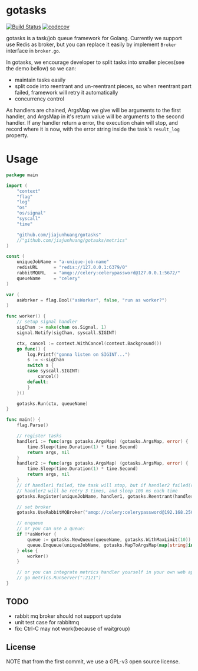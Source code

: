 # gotasks

[![Build Status](https://travis-ci.org/jiajunhuang/gotasks.svg?branch=master)](https://travis-ci.org/jiajunhuang/gotasks)
[![codecov](https://codecov.io/gh/jiajunhuang/gotasks/branch/master/graph/badge.svg)](https://codecov.io/gh/jiajunhuang/gotasks)

gotasks is a task/job queue framework for Golang. Currently we support use Redis as broker, but you can replace it
easily by implement `Broker` interface in `broker.go`.

In gotasks, we encourage developer to split tasks into smaller pieces(see the demo bellow) so we can:

- maintain tasks easily
- split code into reentrant and un-reentrant pieces, so when reentrant part failed, framework will retry it automatically
- concurrency control

As handlers are chained, ArgsMap we give will be arguments to the first handler, and ArgsMap in it's return value will
be arguments to the second handler. If any handler return a error, the execution chain will stop, and record where it
is now, with the error string inside the task's `result_log` property.

# Usage

```go
package main

import (
	"context"
	"flag"
	"log"
	"os"
	"os/signal"
	"syscall"
	"time"

	"github.com/jiajunhuang/gotasks"
	//"github.com/jiajunhuang/gotasks/metrics"
)

const (
	uniqueJobName = "a-unique-job-name"
	redisURL      = "redis://127.0.0.1:6379/0"
	rabbitMQURL   = "amqp://celery:celerypassword@127.0.0.1:5672/"
	queueName     = "celery"
)

var (
	asWorker = flag.Bool("asWorker", false, "run as worker?")
)

func worker() {
	// setup signal handler
	sigChan := make(chan os.Signal, 1)
	signal.Notify(sigChan, syscall.SIGINT)

	ctx, cancel := context.WithCancel(context.Background())
	go func() {
		log.Printf("gonna listen on SIGINT...")
		s := <-sigChan
		switch s {
		case syscall.SIGINT:
			cancel()
		default:
		}
	}()

	gotasks.Run(ctx, queueName)
}

func main() {
	flag.Parse()

	// register tasks
	handler1 := func(args gotasks.ArgsMap) (gotasks.ArgsMap, error) {
		time.Sleep(time.Duration(1) * time.Second)
		return args, nil
	}
	handler2 := func(args gotasks.ArgsMap) (gotasks.ArgsMap, error) {
		time.Sleep(time.Duration(1) * time.Second)
		return args, nil
	}
	// if handler1 failed, the task will stop, but if handler2 failed(return a non-nil error)
	// handler2 will be retry 3 times, and sleep 100 ms each time
	gotasks.Register(uniqueJobName, handler1, gotasks.Reentrant(handler2, gotasks.WithMaxTimes(3), gotasks.WithSleepyMS(10)))

	// set broker
	gotasks.UseRabbitMQBroker("amqp://celery:celerypassword@192.168.250.4:5672/")

	// enqueue
	// or you can use a queue:
	if !*asWorker {
		queue := gotasks.NewQueue(queueName, gotasks.WithMaxLimit(10))
		queue.Enqueue(uniqueJobName, gotasks.MapToArgsMap(map[string]interface{}{})) // or gotasks.StructToArgsMap
	} else {
		worker()
	}

	// or you can integrate metrics handler yourself in your own web app
	// go metrics.RunServer(":2121")
}
```

## TODO

- rabbit mq broker should not support update
- unit test case for rabbitmq
- fix: Ctrl-C may not work(because of waitgroup)

## License

NOTE that from the first commit, we use a GPL-v3 open source license.
